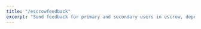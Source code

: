 ```yaml
---
title: "/escrowfeedback"
excerpt: "Send feedback for primary and secondary users in escrow, depending on who you are."
---
```

